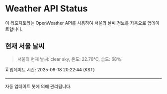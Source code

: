 
# Weather API Status

이 리포지토리는 OpenWeather API를 사용하여 서울의 날씨 정보를 자동으로 업데이트합니다.

## 현재 서울 날씨
> 서울의 현재 날씨: clear sky, 온도: 22.76°C, 습도: 68%

⏳ 업데이트 시간: 2025-09-18 20:22:44 (KST)

---
자동 업데이트 봇에 의해 관리됩니다.
